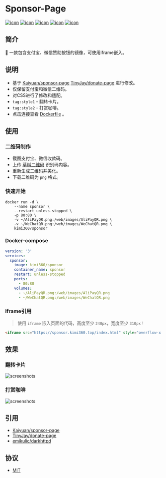 # Sponsor-Page
[![icon][icon.license]][license]
[![icon][icon.build]][action]
[![icon][icon.darkhttpd]][darkhttpd.release]
[![icon][icon.docker.size]][docker.tags]
[![icon][icon.docker.pull]][docker.page]

## 简介
🍌 一款包含支付宝、微信赞助按钮的镜像，可使用iframe嵌入。

## 说明
- 基于 [Kaiyuan/sponsor-page][sponsor-page] [TinyJay/donate-page][donate-page] 进行修改。
- 仅保留支付宝和微信二维码。
- 对CSS进行了修改和适配。
- `tag:style1` - 翻转卡片。
- `tag:style2` - 打赏咖啡。
- 点击连接查看 [Dockerfile][dockerfile] 。

##  使用
###  二维码制作
- 截图支付宝、微信收款码。
- 上传 [草料二维码][cli] 识别码内容。
- 重新生成二维码并美化。
- 下载二维码为 `png` 格式。

###  快速开始

```shell
docker run -d \
    --name sponsor \
    --restart unless-stopped \
    -p 80:80 \
    -v ~/AliPayQR.png:/web/images/AliPayQR.png \
    -v ~/WeChatQR.png:/web/images/WeChatQR.png \
    kimi360/sponsor
```

###  Docker-compose

```yaml
version: '3'
services:
  sponsor:
    image: kimi360/sponsor
    container_name: sponsor
    restart: unless-stopped
    ports:
      - 80:80
    volumes:
      - ~/AliPayQR.png:/web/images/AliPayQR.png
      - ~/WeChatQR.png:/web/images/WeChatQR.png
```

###  iframe引用
> 使用 `iframe` 嵌入页面的代码，高度至少 `240px`，宽度至少 `310px`！

```html
<iframe src="https://sponsor.kimi360.top/index.html" style="overflow-x:hidden;overflow-y:hidden; border:0px none #fff; min-height:240px; width:100%;"  frameborder="0" scrolling="no"></iframe>
```

##  效果
### 翻转卡片
![screenshots][screenshots.donate]

### 打赏咖啡
![screenshots][screenshots.sponsor]

##  引用
- [Kaiyuan/sponsor-page][sponsor-page]
- [TinyJay/donate-page][donate-page]
- [emikulic/darkhttpd][darkhttpd]

##  协议
- [MIT][license]

[icon.license]:        https://img.shields.io/github/license/kimi360/Docker-Sponsor-Page
[icon.build]:          https://img.shields.io/github/actions/workflow/status/kimi360/Docker-Sponsor-Page/docker-build-publish.yml
[icon.darkhttpd]:      https://img.shields.io/github/v/release/emikulic/darkhttpd?label=darkhttpd
[icon.docker.size]:    https://img.shields.io/docker/image-size/kimi360/sponsor/latest?color=yellow
[icon.docker.pull]:    https://img.shields.io/docker/pulls/kimi360/sponsor?color=orange

[sponsor-page]:        https://github.com/Kaiyuan/sponsor-page.git
[donate-page]:         https://github.com/TinyJay/donate-page
[darkhttpd]:           https://github.com/emikulic/darkhttpd
[darkhttpd.release]:   https://github.com/emikulic/darkhttpd/releases
[cli]:                 https://cli.im/

[action]:              https://github.com/kimi360/Docker-Sponsor-Page/actions/workflows/docker-build-publish.yml
[dockerfile]:          https://github.com/kimi360/Docker-Sponsor-Page/blob/main/Dockerfile
[license]:             https://github.com/kimi360/Docker-Sponsor-Page/blob/main/LICENSE
[docker.page]:         https://hub.docker.com/r/kimi360/sponsor
[docker.tags]:         https://hub.docker.com/r/kimi360/sponsor/tags
[screenshots.donate]:  https://raw.githubusercontent.com/kimi360/Docker-Sponsor-Page/main/screenshots/donate.webp
[screenshots.sponsor]: https://raw.githubusercontent.com/kimi360/Docker-Sponsor-Page/main/screenshots/sponsor.webp
